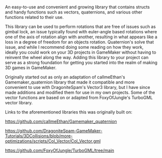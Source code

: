 An easy-to-use and convenient and growing library that contains structs and handy functions such as vectors, quaternions, and various other functions related to their use.

This library can be used to perform rotations that are free of issues such as gimbal lock, an issue typically found with euler-angle based rotations where one of the axis of rotation align with another, resulting in what appears like a loss in a degree of freedom for an objects rotation. Quaternion's solve that issue, and while I recommend doing some reading on how they work, ideally you could work on your 3D projects in GameMaker without having to reinvent the wheel along the way. Adding this library to your project can serve as a strong foundation for getting you started into the realm of making 3D games in GameMaker.

Originally started out as only an adaptation of callmeEthan's Gamemaker_quaternion library that made it compatible and more convenient to use with DragoniteSpam's Vector3 library, but I have since made additions and modified them for use in my own projects. Some of the vector functions are based on or adapted from FoxyOfJungle's TurboGML vector library.

Links to the aforementioned libraries this was originally built on:

https://github.com/callmeEthan/Gamemaker_quaternion

https://github.com/DragoniteSpam-GameMaker-Tutorials/3DCollisions/blob/more-optimizations/scripts/Col_Vector/Col_Vector.gml

https://github.com/FoxyOfJungle/TurboGML/tree/main
